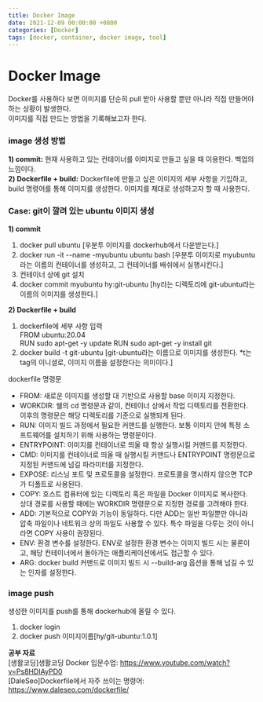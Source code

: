 ```yaml
---
title: Docker Image
date: 2021-12-09 00:00:00 +0800
categories: [Docker]
tags: [docker, container, docker image, tool]
---
```

# Docker Image      
Docker를 사용하다 보면 이미지를 단순히 pull 받아 사용할 뿐만 아니라 직접 만들어야 하는 상황이 발생한다.       
이미지를 직접 만드는 방법을 기록해보고자 한다.     
          
### image 생성 방법     
**1) commit:** 현재 사용하고 있는 컨테이너를 이미지로 만들고 싶을 때 이용한다. 백업의 느낌이다.        
**2) Dockerfile + build:** Dockerfile에 만들고 싶은 이미지의 세부 사항을 기입하고, build 명령어를 통해 이미지를 생성한다. 이미지를 제대로 생성하고자 할 때 사용한다.       
    
### Case: git이 깔려 있는 ubuntu 이미지 생성     
__1) commit__      
1. docker pull ubuntu [우분투 이미지를 dockerhub에서 다운받는다.]       
2. docker run -it --name -myubuntu ubuntu bash [우분투 이미지로 myubuntu라는 이름의 컨테이너를 생성하고, 그 컨테이너를 배쉬에서 실행시킨다.]      
3. 컨테이너 상에 git 설치     
4. docker commit myubuntu hy:git-ubuntu [hy라는 디렉토리에 git-ubuntu라는 이름의 이미지를 생성한다.]       
      
__2) Dockerfile + build__      
1. dockerfile에 세부 사항 입력                
   FROM ubuntu:20.04        
   RUN sudo apt-get -y update
   RUN sudo apt-get -y install git      
2. docker build -t git-ubuntu [git-ubuntu라는 이름으로 이미지를 생성한다. *t는 tag의 이니셜로, 이미지 이름을 설정한다는 의미이다.]       
         
dockerfile 명령문      
* FROM: 새로운 이미지를 생성할 대 기반으로 사용할 base 이미지 지정한다.       
* WORKDIR: 쉘의 cd 명령문과 같이, 컨테이너 상에서 작업 디렉토리를 전환한다. 이후의 명령문은 해당 디렉토리를 기준으로 실행되게 된다.        
* RUN: 이미지 빌드 과정에서 필요한 커맨드를 실행한다. 보통 이미지 안에 특정 소프트웨어를 설치하기 위해 사용하는 명령문이다.     
* ENTRYPOINT: 이미지를 컨테이너로 띄울 때 항상 실행시킬 커맨드를 지정한다.      
* CMD: 이미지를 컨테이너로 띄울 때 실행시킬 커맨드나 ENTRYPOINT 명령문으로 지정된 커맨드에 넘길 파라미터를 지정한다.       
* EXPOSE: 리스닝 포트 및 프로토콜을 설정한다. 프로토콜을 명시하지 않으면 TCP가 디폴트로 사용된다.      
* COPY: 호스트 컴퓨터에 있는 디렉토리 혹은 파일을 Docker 이미지로 복사한다. 상대 경로를 사용할 때에는 WORKDIR 명령문으로 지정한 경로를 고려해야 한다.          
* ADD: 기본적으로 COPY와 기능이 동일하다. 다만 ADD는 일반 파일뿐만 아니라 압축 파일이나 네트워크 상의 파일도 사용할 수 있다. 특수 파일을 다루는 것이 아니라면 COPY 사용이 권장된다.       
* ENV: 환경 변수를 설정한다. ENV로 설정한 환경 변수는 이미지 빌드 시는 물론이고, 해당 컨테이너에서 돌아가는 애플리케이션에서도 접근할 수 있다.      
* ARG: docker build 커맨드로 이미지 빌드 시 --build-arg 옵션을 통해 넘길 수 있는 인자를 설정한다.       
     
### image push       
생성한 이미지를 push를 통해 dockerhub에 올릴 수 있다.     
1. docker login       
2. docker push 이미지이름[hy/git-ubuntu:1.0.1]       
        
__공부 자료__    
[생활코딩]생활코딩 Docker 입문수업: https://www.youtube.com/watch?v=Ps8HDIAyPD0    
[DaleSeo]Dockerfile에서 자주 쓰이는 명령어: https://www.daleseo.com/dockerfile/     
